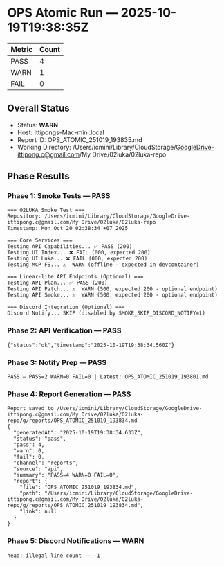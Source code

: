# OPS Atomic Run — 2025-10-19T19:38:35Z

| Metric | Count |
| ------ | ----- |
| PASS | 4 |
| WARN | 1 |
| FAIL | 0 |

## Overall Status

- Status: **WARN**
- Host: Ittipongs-Mac-mini.local
- Report ID: OPS_ATOMIC_251019_193835.md
- Working Directory: /Users/icmini/Library/CloudStorage/GoogleDrive-ittipong.c@gmail.com/My Drive/02luka/02luka-repo

## Phase Results

### Phase 1: Smoke Tests — PASS

```
=== 02LUKA Smoke Test ===
Repository: /Users/icmini/Library/CloudStorage/GoogleDrive-ittipong.c@gmail.com/My Drive/02luka/02luka-repo
Timestamp: Mon Oct 20 02:38:34 +07 2025

=== Core Services ===
Testing API Capabilities... ✅ PASS (200)
Testing UI Index... ❌ FAIL (000, expected 200)
Testing UI Luka... ❌ FAIL (000, expected 200)
Testing MCP FS... ⚠️  WARN (offline - expected in devcontainer)

=== Linear-lite API Endpoints (Optional) ===
Testing API Plan... ✅ PASS (200)
Testing API Patch... ⚠️  WARN (500, expected 200 - optional endpoint)
Testing API Smoke... ⚠️  WARN (500, expected 200 - optional endpoint)

=== Discord Integration (Optional) ===
Discord Notify... SKIP (disabled by SMOKE_SKIP_DISCORD_NOTIFY=1)
```

### Phase 2: API Verification — PASS

```
{"status":"ok","timestamp":"2025-10-19T19:38:34.560Z"}
```

### Phase 3: Notify Prep — PASS

```
PASS — PASS=2 WARN=0 FAIL=0 | Latest: OPS_ATOMIC_251019_193801.md
```

### Phase 4: Report Generation — PASS

```
Report saved to /Users/icmini/Library/CloudStorage/GoogleDrive-ittipong.c@gmail.com/My Drive/02luka/02luka-repo/g/reports/OPS_ATOMIC_251019_193834.md
{
  "generatedAt": "2025-10-19T19:38:34.633Z",
  "status": "pass",
  "pass": 4,
  "warn": 0,
  "fail": 0,
  "channel": "reports",
  "source": "api",
  "summary": "PASS=4 WARN=0 FAIL=0",
  "report": {
    "file": "OPS_ATOMIC_251019_193834.md",
    "path": "/Users/icmini/Library/CloudStorage/GoogleDrive-ittipong.c@gmail.com/My Drive/02luka/02luka-repo/g/reports/OPS_ATOMIC_251019_193834.md",
    "link": null
  }
}
```

### Phase 5: Discord Notifications — WARN

```
head: illegal line count -- -1
```

